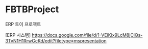 # FBTBProject
ERP 토이 프로젝트

[ERP 시스템] https://docs.google.com/file/d/1-VEiKix9LcM8jCiQs-3TvN1H1RrwGcKd/edit?filetype=mspresentation
